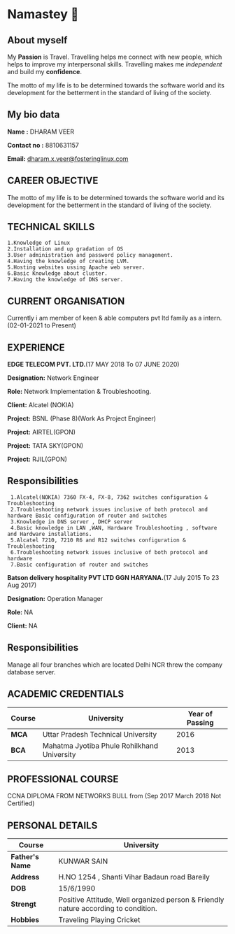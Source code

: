 # Namastey 🙏
## About myself
My **Passion** is Travel. Travelling helps me connect with new people, which helps to improve my interpersonal skills. 
Travelling makes me *independent* and build my **confidence**. 

The motto of my life is to be determined towards the software world and its development for the betterment in the standard of living of the society.

## My bio data

**Name :** DHARAM VEER
 
 **Contact no :** 8810631157
 
 **Email:** dharam.x.veer@fosteringlinux.com
 
## CAREER OBJECTIVE
 
 The motto of my life is to be determined towards the software world and its development for the betterment in the standard of living of the society.
 
## TECHNICAL SKILLS
 	  
    1.Knowledge of Linux
    2.Installation and up gradation of OS 
    3.User administration and password policy management.
    4.Having the knowledge of creating LVM.
    5.Hosting websites ussing Apache web server.
    6.Basic Knowledge about cluster.
    7.Having the knowledge of DNS server.
   
## CURRENT ORGANISATION

Currently i am member of keen & able computers pvt ltd family as a intern.(02-01-2021 to Present)

## EXPERIENCE

**EDGE TELECOM PVT. LTD.**(17 MAY 2018 To 07 JUNE 2020)

**Designation:** Network Engineer

**Role:** Network Implementation & Troubleshooting.

**Client:** Alcatel (NOKIA)

**Project:** BSNL (Phase 8)(Work As Project Engineer)

**Project:** AIRTEL(GPON)

**Project:** TATA SKY(GPON)

**Project:** RJIL(GPON)

## Responsibilities

     1.Alcatel(NOKIA) 7360 FX-4, FX-8, 7362 switches configuration & Troubleshooting
     2.Troubleshooting network issues inclusive of both protocol and hardware Basic configuration of router and switches
     3.Knowledge in DNS server , DHCP server
     4.Basic knowledge in LAN ,WAN, Hardware Troubleshooting , software and Hardware installations.
     5.Alcatel 7210, 7210 R6 and R12 switches configuration & Troubleshooting
     6.Troubleshooting network issues inclusive of both protocol and hardware
     7.Basic configuration of router and switches

**Batson delivery hospitality PVT LTD GGN HARYANA.**(17 July 2015 To 23 Aug 2017)

**Designation:** Operation Manager  

**Role:**   NA

**Client:** NA

## Responsibilities

Manage all four branches which are located Delhi NCR threw the company database server.
     
## ACADEMIC CREDENTIALS

| **Course** | **University** | **Year of Passing** |
| --- | --- | --- |
| **MCA** | Uttar Pradesh Technical University | 2016 |
| **BCA** | Mahatma Jyotiba Phule Rohilkhand University | 2013 |

## PROFESSIONAL COURSE

CCNA DIPLOMA FROM NETWORKS BULL from (Sep 2017 March 2018 Not Certified)

## PERSONAL DETAILS

| **Course** | **University** |
| --- | --- |
| **Father's Name** | KUNWAR SAIN |
| **Address** | H.NO 1254 , Shanti Vihar Badaun road Bareily |
| **DOB** | 15/6/1990 |
| **Strengt** | Positive Attitude, Well organized person & Friendly nature according to condition. |
| **Hobbies** | Traveling Playing Cricket |




